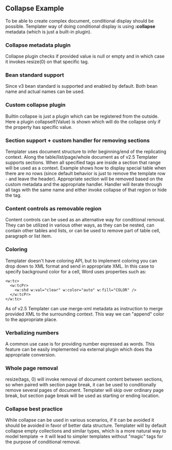 ## Collapse Example

To be able to create complex document, conditional display should be possible.
Templater way of doing conditional display is using **:collapse** metadata (which is just a built-in plugin).

### Collapse metadata plugin

Collapse plugin checks if provided value is null or empty and in which case it invokes resize(0) on that specific tag.

### Bean standard support

Since v3 bean standard is supported and enabled by default. Both bean name and actual names can be used.

### Custom collapse plugin

Builtin collapse is just a plugin which can be registered from the outside.
Here a plugin collapseIf(Value) is shown which will do the collapse only if the property has specific value.

### Section support + custom handler for removing sections

Templater uses document structure to infer beginning/end of the replicating context.
Along the table/list/page/whole document as of v2.5 Templater supports sections. When all specified tags are inside a section that range will be used as a context.
Example shows how to display special table when there are no rows (since default behavior is just to remove the template row - and leave the header).
Appropriate section will be removed based on the custom metadata and the appropriate handler.
Handler will iterate through all tags with the same name and either invoke collapse of that region or hide the tag.

### Content controls as removable region

Content controls can be used as an alternative way for conditional removal.
They can be utilized in various other ways, as they can be nested,
can contain other tables and lists, or can be used to remove part of table cell, paragraph or list item.

### Coloring

Templater doesn't have coloring API, but to implement coloring you can drop down to XML format and send in appropriate XML.
In this case to specify background color for a cell, Word uses properties such as:

    <w:tc>
      <w:tcPr>
        <w:shd w:val="clear" w:color="auto" w:fill="COLOR" />
      </w:tcPr>
    </w:tc>

As of v2.5 Templater can use merge-xml metadata as instruction to merge provided XML to the surrounding context. This way we can "append" color to the appropriate place.

### Verbalizing numbers

A common use case is for providing number expressed as words.
This feature can be easily implemented via external plugin which does tha appropriate conversion.

### Whole page removal

resize(tags, 0) will invoke removal of document content between sections, so when paired with section page break, 
it can be used to conditionally remove several pages of document.
Templater will skip over ordinary page break, but section page break will be used as starting or ending location.

### Collapse best practice

While collapse can be used in various scenarios,
if it can be avoided it should be avoided in favor of better data structure.
Templater will by default collapse empty collections and similar types,
which is a more natural way to model template -> it will lead to simpler templates
without "magic" tags for the purpose of conditional removal.